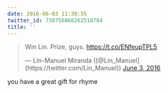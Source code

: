 ```yaml
---
date: 2016-06-03 11:38:55
twitter_id: 738756860262518784
title: ''
---
```


<blockquote class="twitter-tweet"><p lang="en" dir="ltr">Win Lin. Prize, guys. <a href="https://t.co/ENfeupTPL5">https://t.co/ENfeupTPL5</a></p>&mdash; Lin-Manuel Miranda ([@Lin_Manuel](https://twitter.com/Lin_Manuel)) <a href="https://twitter.com/Lin_Manuel/status/738748740408889344?ref_src=twsrc%5Etfw">June 3, 2016</a></blockquote>
<script async src="https://platform.twitter.com/widgets.js" charset="utf-8"></script>

you have a great gift for rhyme
